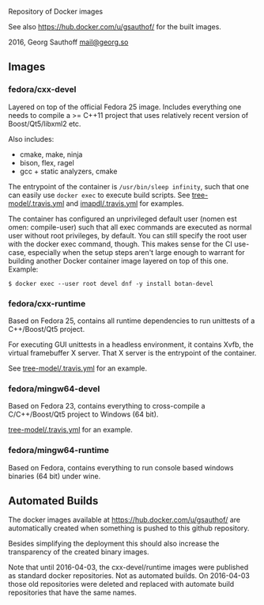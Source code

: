 Repository of Docker images

See also https://hub.docker.com/u/gsauthof/ for the built images.

2016, Georg Sauthoff <mail@georg.so>


## Images

### fedora/cxx-devel

Layered on top of the official Fedora 25 image. Includes
everything one needs to compile a >= C++11 project that uses
relatively recent version of Boost/Qt5/libxml2 etc.

Also includes:

- cmake, make, ninja
- bison, flex, ragel
- gcc + static analyzers, cmake

The entrypoint of the container is `/usr/bin/sleep infinity`,
such that one can easily use `docker exec` to execute build
scripts. See
[tree-model/.travis.yml](https://github.com/gsauthof/tree-model/blob/master/.travis.yml)
and
[imapdl/.travis.yml](https://github.com/gsauthof/imapdl/blob/master/.travis.yml)
for examples.

The container has configured an unprivileged default user (nomen
est omen: compile-user) such that all exec commands are executed
as normal user without root privileges, by default. You can still
specify the root user with the docker exec command, though.  This makes
sense for the CI use-case, especially when the setup steps aren't
large enough to warrant for building another Docker container
image layered on top of this one. Example:

    $ docker exec --user root devel dnf -y install botan-devel

### fedora/cxx-runtime

Based on Fedora 25, contains all runtime dependencies to run unittests of a C++/Boost/Qt5 project.

For executing GUI unittests in a headless environment, it
contains Xvfb, the virtual framebuffer X server. That X server is
the entrypoint of the container.

See
[tree-model/.travis.yml](https://github.com/gsauthof/tree-model/blob/master/.travis.yml) for an example.

### fedora/mingw64-devel

Based on Fedora 23, contains everything to cross-compile a C/C++/Boost/Qt5 project to Windows (64 bit).

[tree-model/.travis.yml](https://github.com/gsauthof/tree-model/blob/master/.travis.yml) for an example.

### fedora/mingw64-runtime

Based on Fedora, contains everything to run console based windows binaries (64 bit) under wine.


## Automated Builds

The docker images available at https://hub.docker.com/u/gsauthof/
are automatically created when something is pushed to this github
repository.

Besides simplifying the deployment this should also increase the
transparency of the created binary images.

Note that until 2016-04-03, the cxx-devel/runtime images were published as
standard docker repositories. Not as automated builds. On 2016-04-03 those old
repositories were deleted and replaced with automate build repositories that
have the same names.
